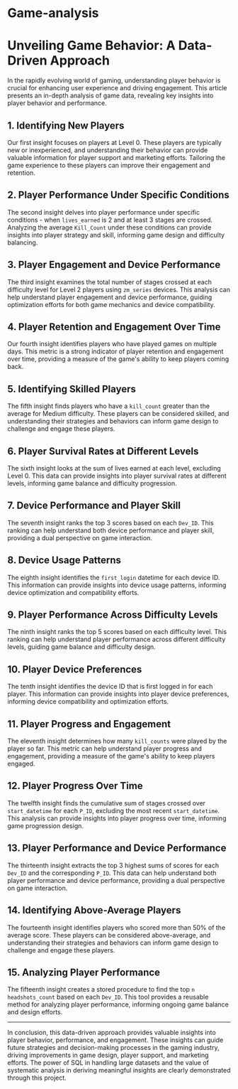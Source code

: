 # Game-analysis

# **Unveiling Game Behavior: A Data-Driven Approach**

In the rapidly evolving world of gaming, understanding player behavior is crucial for enhancing user experience and driving engagement. This article presents an in-depth analysis of game data, revealing key insights into player behavior and performance.

## **1. Identifying New Players**

Our first insight focuses on players at Level 0. These players are typically new or inexperienced, and understanding their behavior can provide valuable information for player support and marketing efforts. Tailoring the game experience to these players can improve their engagement and retention.

## **2. Player Performance Under Specific Conditions**

The second insight delves into player performance under specific conditions - when `lives_earned` is 2 and at least 3 stages are crossed. Analyzing the average `Kill_Count` under these conditions can provide insights into player strategy and skill, informing game design and difficulty balancing.

## **3. Player Engagement and Device Performance**

The third insight examines the total number of stages crossed at each difficulty level for Level 2 players using `zm_series` devices. This analysis can help understand player engagement and device performance, guiding optimization efforts for both game mechanics and device compatibility.

## **4. Player Retention and Engagement Over Time**

Our fourth insight identifies players who have played games on multiple days. This metric is a strong indicator of player retention and engagement over time, providing a measure of the game's ability to keep players coming back.

## **5. Identifying Skilled Players**

The fifth insight finds players who have a `kill_count` greater than the average for Medium difficulty. These players can be considered skilled, and understanding their strategies and behaviors can inform game design to challenge and engage these players.

## **6. Player Survival Rates at Different Levels**

The sixth insight looks at the sum of lives earned at each level, excluding Level 0. This data can provide insights into player survival rates at different levels, informing game balance and difficulty progression.

## **7. Device Performance and Player Skill**

The seventh insight ranks the top 3 scores based on each `Dev_ID`. This ranking can help understand both device performance and player skill, providing a dual perspective on game interaction.

## **8. Device Usage Patterns**

The eighth insight identifies the `first_login` datetime for each device ID. This information can provide insights into device usage patterns, informing device optimization and compatibility efforts.

## **9. Player Performance Across Difficulty Levels**

The ninth insight ranks the top 5 scores based on each difficulty level. This ranking can help understand player performance across different difficulty levels, guiding game balance and difficulty design.

## **10. Player Device Preferences**

The tenth insight identifies the device ID that is first logged in for each player. This information can provide insights into player device preferences, informing device compatibility and optimization efforts.

## **11. Player Progress and Engagement**

The eleventh insight determines how many `kill_counts` were played by the player so far. This metric can help understand player progress and engagement, providing a measure of the game's ability to keep players engaged.

## **12. Player Progress Over Time**

The twelfth insight finds the cumulative sum of stages crossed over `start_datetime` for each `P_ID`, excluding the most recent `start_datetime`. This analysis can provide insights into player progress over time, informing game progression design.

## **13. Player Performance and Device Performance**

The thirteenth insight extracts the top 3 highest sums of scores for each `Dev_ID` and the corresponding `P_ID`. This data can help understand both player performance and device performance, providing a dual perspective on game interaction.

## **14. Identifying Above-Average Players**

The fourteenth insight identifies players who scored more than 50% of the average score. These players can be considered above-average, and understanding their strategies and behaviors can inform game design to challenge and engage these players.

## **15. Analyzing Player Performance**

The fifteenth insight creates a stored procedure to find the top `n` `headshots_count` based on each `Dev_ID`. This tool provides a reusable method for analyzing player performance, informing ongoing game balance and design efforts.

---

In conclusion, this data-driven approach provides valuable insights into player behavior, performance, and engagement. These insights can guide future strategies and decision-making processes in the gaming industry, driving improvements in game design, player support, and marketing efforts. The power of SQL in handling large datasets and the value of systematic analysis in deriving meaningful insights are clearly demonstrated through this project.
